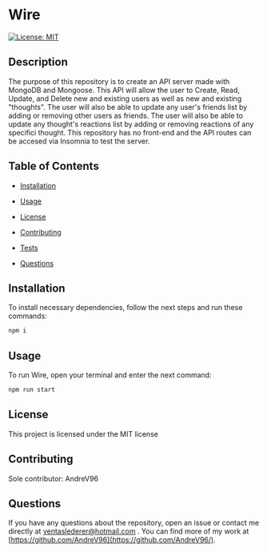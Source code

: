 # Wire
[![License: MIT](https://img.shields.io/badge/License-MIT-yellow.svg)](https://opensource.org/licenses/MIT)

## Description

The purpose of this repository is to create an API server made with MongoDB and Mongoose. This API will allow the user to Create, Read, Update, and Delete new and existing users as well as new and existing "thoughts". The user will also be able to update any user's friends list by adding or removing other users as friends. The user will also be able to update any thought's reactions list by adding or removing reactions of any specifici thought. This repository has no front-end and the API routes can be accesed via Insomnia to test the server.

## Table of Contents 

- [Installation](#installation)

- [Usage](#usage)

- [License](#license)

- [Contributing](#contributing)

- [Tests](#tests)

- [Questions](#questions)

## Installation

To install necessary dependencies, follow the next steps and run these commands:

```bash
npm i
```

## Usage

To run Wire, open your terminal and enter the next command:
```bash
npm run start
```
## License

This project is licensed under the MIT license

## Contributing

Sole contributor: AndreV96

## Questions

If you have any questions about the repository, open an issue or contact me directly at ventaslederer@hotmail.com . You can find more of my work at [https://github.com/AndreV96](https://github.com/AndreV96/).


